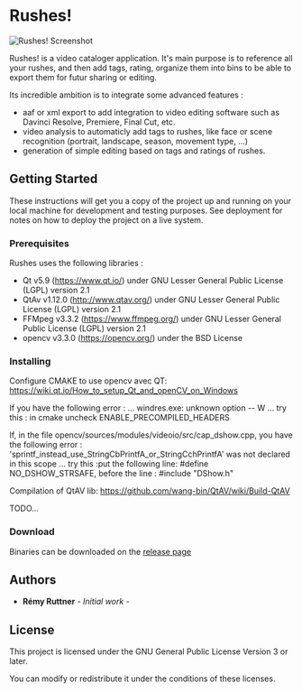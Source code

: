 # Rushes!

![Rushes! Screenshot](https://github.com/c-45t/rushes/raw/master/img/rushes_screenshot_0.1.png "Rushes! Screenshot")

Rushes! is a video cataloger application.
It's main purpose is to reference all your rushes, and then add tags, rating, organize them into bins to be able to export them for futur sharing or editing.

Its incredible ambition is to integrate some advanced features :
- aaf or xml export to add integration to video editing software such as Davinci Resolve, Premiere, Final Cut, etc.
- video analysis to automaticly add tags to rushes, like face or scene recognition (portrait, landscape, season, movement type, ...)
- generation of simple editing based on tags and ratings of rushes.

## Getting Started

These instructions will get you a copy of the project up and running on your local machine for development and testing purposes. See deployment for notes on how to deploy the project on a live system.

### Prerequisites

Rushes uses the following libraries :
- Qt v5.9 (https://www.qt.io/) under GNU Lesser General Public License (LGPL) version 2.1
- QtAv v1.12.0 (http://www.qtav.org/) under GNU Lesser General Public License (LGPL) version 2.1
- FFMpeg v3.3.2 (https://www.ffmpeg.org/) under GNU Lesser General Public License (LGPL) version 2.1
- opencv v3.3.0 (https://opencv.org/) under the BSD License

### Installing

Configure CMAKE to use opencv avec QT:
https://wiki.qt.io/How_to_setup_Qt_and_openCV_on_Windows

If you have the following error : ... windres.exe: unknown option -- W ...
try this : in cmake uncheck ENABLE_PRECOMPILED_HEADERS

If, in the file opencv/sources/modules/videoio/src/cap_dshow.cpp, you have the following error : 'sprintf_instead_use_StringCbPrintfA_or_StringCchPrintfA' was not declared in this scope ...
try this :put the following line: #define NO_DSHOW_STRSAFE, before the line : #include "DShow.h"

Compilation of QtAV lib:
https://github.com/wang-bin/QtAV/wiki/Build-QtAV

TODO...

### Download

Binaries can be downloaded on the [release page](https://github.com/C-45T/rushes/releases)


## Authors

* **Rémy Ruttner** - *Initial work* - 

## License

This project is licensed under the GNU General Public License Version 3 or later.

You can modify or redistribute it under the conditions of these licenses.


